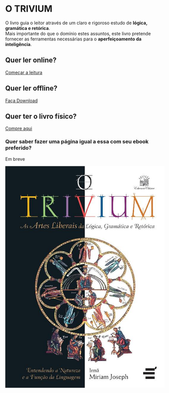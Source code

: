 
# O TRIVIUM
O livro guia o leitor através de um claro e rigoroso estudo de **lógica, gramática e retórica**.\
Mais importante do que o domínio estes assuntos, este livro pretende fornecer as ferramentas necessárias para o **aperfeiçoamento da inteligência**.

## Quer ler online?
 [Começar a leitura](Trivium_html/index.html)

## Quer ler offline?
[Faça Download](http://libgen.rs/search.php?req=trivium&|lg_topic=libgen&open=0&view=simple&res=25&phrase=1&column=def)

## Quer ter o livro físico?

[Compre aqui](https://www.amazon.com.br/Trivium-Miriam-Joseph/dp/8588062607)

### **Quer saber fazer uma página igual a essa com seu ebook preferido?**
Em breve

![](Trivium_html/cover.jpg)




